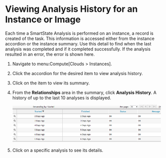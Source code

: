 # Viewing Analysis History for an Instance or Image

Each time a SmartState Analysis is performed on an instance, a record is
created of the task. This information is accessed either from the
instance accordion or the instance summary. Use this detail to find when
the last analysis was completed and if it completed successfully. If the
analysis resulted in an error, the error is shown here.

1.  Navigate to menu:Compute\[Clouds \> Instances\].

2.  Click the accordion for the desired item to view analysis history.

3.  Click on the item to view its summary.

4.  From the **Relationships** area in the summary, click **Analysis
    History**. A history of up to the last 10 analyses is displayed.

    ![2179](/images/2179.png)

5.  Click on a specific analysis to see its details.
